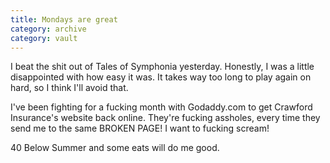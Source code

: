 ```yaml
---
title: Mondays are great
category: archive
category: vault
---
```


I beat the shit out of Tales of Symphonia yesterday. Honestly, I was a little
disappointed with how easy it was. It takes way too long to play again on
hard, so I think I'll avoid that.

I've been fighting for a fucking month with Godaddy.com to get Crawford
Insurance's website back online. They're fucking assholes, every time they
send me to the same BROKEN PAGE! I want to fucking scream!

40 Below Summer and some eats will do me good.
